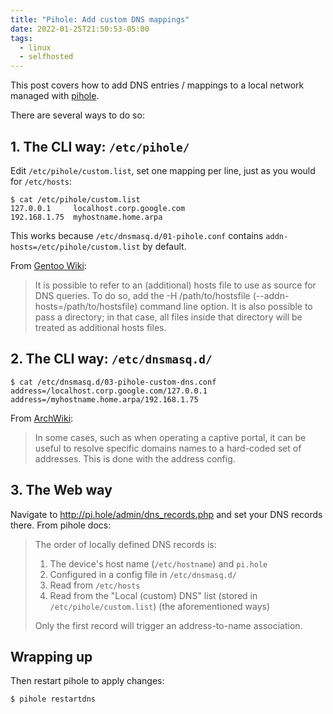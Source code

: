 ```yaml
---
title: "Pihole: Add custom DNS mappings"
date: 2022-01-25T21:50:53-05:00
tags:
  - linux
  - selfhosted
---
```


This post covers how to add DNS entries / mappings to a local network managed
with [pihole][pihole].


There are several ways to do so:

## 1. The CLI way: `/etc/pihole/`

Edit `/etc/pihole/custom.list`, set one mapping per line, just as you would for
`/etc/hosts`:

```shell
$ cat /etc/pihole/custom.list
127.0.0.1     localhost.corp.google.com
192.168.1.75  myhostname.home.arpa
```

This works because `/etc/dnsmasq.d/01-pihole.conf` contains
`addn-hosts=/etc/pihole/custom.list` by default.

From [Gentoo Wiki][gentoo-wiki]:

> It is possible to refer to an (additional) hosts file to use as source for
> DNS queries. To do so, add the -H /path/to/hostsfile
> (--addn-hosts=/path/to/hostsfile) command line option. It is also possible to
> pass a directory; in that case, all files inside that directory will be
> treated as additional hosts files.

## 2. The CLI way: `/etc/dnsmasq.d/`

```shell
$ cat /etc/dnsmasq.d/03-pihole-custom-dns.conf
address=/localhost.corp.google.com/127.0.0.1
address=/myhostname.home.arpa/192.168.1.75
```

From [ArchWiki][arch-wiki]:

> In some cases, such as when operating a captive portal, it can be useful
> to resolve specific domains names to a hard-coded set of addresses.
> This is done with the address config.

## 3. The Web way

Navigate to http://pi.hole/admin/dns_records.php and set your DNS records
there. From pihole docs:

> The order of locally defined DNS records is:
>
> 1. The device's host name (`/etc/hostname`) and `pi.hole`
> 1. Configured in a config file in `/etc/dnsmasq.d/`
> 1. Read from `/etc/hosts`
> 1. Read from the "Local (custom) DNS" list (stored in `/etc/pihole/custom.list`) (the aforementioned ways)
>
> Only the first record will trigger an address-to-name association.

## Wrapping up

Then restart pihole to apply changes:

```shell
$ pihole restartdns
```

[arch-wiki]: https://wiki.archlinux.org/title/Dnsmasq#Override_addresses
[gentoo-wiki]: https://wiki.gentoo.org/wiki/Dnsmasq#Additional_hosts_file
[pihole]: https://pi-hole.net/